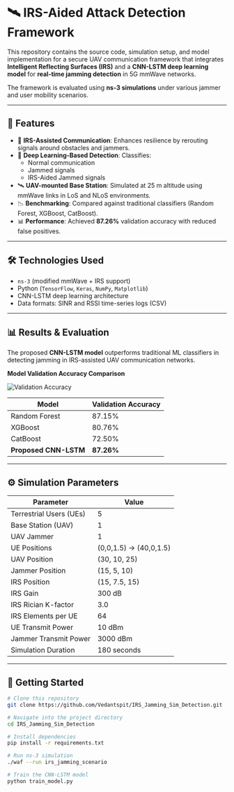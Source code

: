 # 🛰️ IRS-Aided Attack Detection Framework

This repository contains the source code, simulation setup, and model implementation for a secure UAV communication framework that integrates **Intelligent Reflecting Surfaces (IRS)** and a **CNN-LSTM deep learning model** for **real-time jamming detection** in 5G mmWave networks.

The framework is evaluated using **ns-3 simulations** under various jammer and user mobility scenarios.

---

## 📌 Features

- 🔄 **IRS-Assisted Communication**: Enhances resilience by rerouting signals around obstacles and jammers.
- 🤖 **Deep Learning-Based Detection**: Classifies:
  - Normal communication
  - Jammed signals
  - IRS-Aided Jammed signals
- 🛰️ **UAV-mounted Base Station**: Simulated at 25 m altitude using mmWave links in LoS and NLoS environments.
- 📉 **Benchmarking**: Compared against traditional classifiers (Random Forest, XGBoost, CatBoost).
- 📊 **Performance**: Achieved **87.26%** validation accuracy with reduced false positives.

---

## 🛠️ Technologies Used

- `ns-3` (modified mmWave + IRS support)
- Python (`TensorFlow`, `Keras`, `NumPy`, `Matplotlib`)
- CNN-LSTM deep learning architecture
- Data formats: SINR and RSSI time-series logs (CSV)

---

## 📊 Results & Evaluation

The proposed **CNN-LSTM model** outperforms traditional ML classifiers in detecting jamming in IRS-assisted UAV communication networks.

**Model Validation Accuracy Comparison**

![Validation Accuracy](results/validation_accuracy.png)

| Model                 | Validation Accuracy |
| --------------------- | ------------------- |
| Random Forest         | 87.15%              |
| XGBoost               | 80.76%              |
| CatBoost              | 72.50%              |
| **Proposed CNN-LSTM** | **87.26%**          |

---

## ⚙️ Simulation Parameters

| Parameter               | Value                  |
| ----------------------- | ---------------------- |
| Terrestrial Users (UEs) | 5                      |
| Base Station (UAV)      | 1                      |
| UAV Jammer              | 1                      |
| UE Positions            | (0,0,1.5) → (40,0,1.5) |
| UAV Position            | (30, 10, 25)           |
| Jammer Position         | (15, 5, 10)            |
| IRS Position            | (15, 7.5, 15)          |
| IRS Gain                | 300 dB                 |
| IRS Rician K-factor     | 3.0                    |
| IRS Elements per UE     | 64                     |
| UE Transmit Power       | 10 dBm                 |
| Jammer Transmit Power   | 3000 dBm               |
| Simulation Duration     | 180 seconds            |

---

## 🚀 Getting Started

```bash
# Clone this repository
git clone https://github.com/Vedantspit/IRS_Jamming_Sim_Detection.git

# Navigate into the project directory
cd IRS_Jamming_Sim_Detection

# Install dependencies
pip install -r requirements.txt

# Run ns-3 simulation
./waf --run irs_jamming_scenario

# Train the CNN-LSTM model
python train_model.py
```
